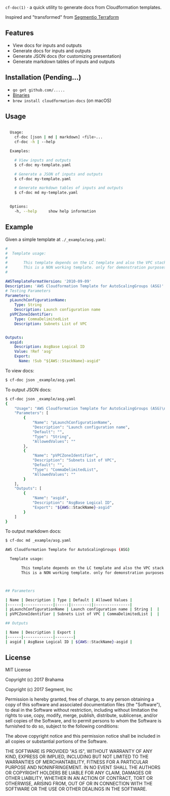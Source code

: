 
  `cf-doc(1)` &sdot; a quick utility to generate docs from Cloudformation templates.

  Inspired and "transformed" from [Segmentio Terraform](https://github.com/segmentio/terraform-docs)  


## Features

  - View docs for inputs and outputs
  - Generate docs for inputs and outputs
  - Generate JSON docs (for customizing presentation)
  - Generate markdown tables of inputs and outputs

## Installation (Pending...)

  - `go get github.com/.....`
  - [Binaries](https://github.com/......)
  - `brew install cloudformation-docs` (on macOS)

## Usage

```bash

  Usage:
    cf-doc [json | md | markdown] <file>...
    cf-doc -h | --help

  Examples:

    # View inputs and outputs
    $ cf-doc my-template.yaml

    # Generate a JSON of inputs and outputs
    $ cf-doc my-template.yaml

    # Generate markdown tables of inputs and outputs
    $ cf-doc md my-template.yaml

    
  Options:
    -h, --help     show help information

```

## Example

Given a simple template at `./_example/asg.yaml`:

```yaml
#
#  Template usage:
# 
#       This template depends on the LC template and also the VPC stack.
#       This is a NON working template. only for demonstration purposes for cf-doc
#

AWSTemplateFormatVersion: '2010-09-09'
Description: 'AWS Cloudformation Template for AutoScalingGroups (ASG)'
# Testing Parameters
Parameters:
  pLaunchConfigurationName:
    Type: String
    Description: Launch configuration name
  pVPCZoneIdentifier:
    Type: CommaDelimitedList
    Description: Subnets List of VPC


Outputs:
  asgid:
    Description: AsgBase Logical ID
    Value: !Ref 'asg'
    Export:
      Name: !Sub "${AWS::StackName}-asgid"


```

To view docs:

```bash
$ cf-doc json _example/asg.yaml
```

To output JSON docs:

```bash
$ cf-doc json _example/asg.yaml
{
    "Usage": "AWS Cloudformation Template for AutoScalingGroups (ASG)\n\n  Template usage:\n \n       This template depends on the LC template and also the VPC stack.\n       This is a NON working template. only for demonstration purposes for cf-doc\n\n",
    "Parameters": [
        {
            "Name": "pLaunchConfigurationName",
            "Description": "Launch configuration name",
            "Default": "",
            "Type": "String",
            "AllowedValues": ""
        },
        {
            "Name": "pVPCZoneIdentifier",
            "Description": "Subnets List of VPC",
            "Default": "",
            "Type": "CommaDelimitedList",
            "AllowedValues": ""
        }
    ],
    "Outputs": [
        {
            "Name": "asgid",
            "Description": "AsgBase Logical ID",
            "Export": "${AWS::StackName}-asgid"
        }
    ]
}
```

To output markdown docs:

```bash
$ cf-doc md _example/asg.yaml

AWS Cloudformation Template for AutoScalingGroups (ASG)

  Template usage:

       This template depends on the LC template and also the VPC stack.
       This is a NON working template. only for demonstration purposes for cf-doc



## Parameters

| Name | Description | Type | Default | Allowed Values |
|------|-------------|:----:|:-------:|:---------------|
| pLaunchConfigurationName | Launch configuration name | String |  |  |
| pVPCZoneIdentifier | Subnets List of VPC | CommaDelimitedList |  |  |

## Outputs

| Name | Description | Export |
|------|-------------|--------|
| asgid | AsgBase Logical ID | ${AWS::StackName}-asgid |

```

## License

MIT License

Copyright (c) 2017 Brahama

Copyright (c) 2017 Segment, Inc

Permission is hereby granted, free of charge, to any person obtaining a copy
of this software and associated documentation files (the "Software"), to deal
in the Software without restriction, including without limitation the rights
to use, copy, modify, merge, publish, distribute, sublicense, and/or sell
copies of the Software, and to permit persons to whom the Software is
furnished to do so, subject to the following conditions:

The above copyright notice and this permission notice shall be included in all
copies or substantial portions of the Software.

THE SOFTWARE IS PROVIDED "AS IS", WITHOUT WARRANTY OF ANY KIND, EXPRESS OR
IMPLIED, INCLUDING BUT NOT LIMITED TO THE WARRANTIES OF MERCHANTABILITY,
FITNESS FOR A PARTICULAR PURPOSE AND NONINFRINGEMENT. IN NO EVENT SHALL THE
AUTHORS OR COPYRIGHT HOLDERS BE LIABLE FOR ANY CLAIM, DAMAGES OR OTHER
LIABILITY, WHETHER IN AN ACTION OF CONTRACT, TORT OR OTHERWISE, ARISING FROM,
OUT OF OR IN CONNECTION WITH THE SOFTWARE OR THE USE OR OTHER DEALINGS IN THE
SOFTWARE.
